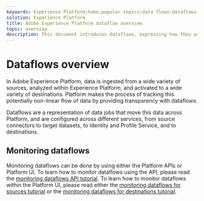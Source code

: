 ```yaml
---
keywords: Experience Platform;home;popular topics;data flows;dataflows;data;monitoring;monitor dataflows;monitor data flows;monitor;monitoring dataflows;monitoring data flows;flow;flow service;
solution: Experience Platform
title: Adobe Experience Platform dataflow overview
topic: overview
description: This document introduces dataflows, expressing how they are used in Adobe Experience Platform.
---
```


# Dataflows overview

In Adobe Experience Platform, data is ingested from a wide variety of sources, analyzed within Experience Platform, and activated to a wide variety of destinations. Platform makes the process of tracking this potentially non-linear flow of data by providing transparency with dataflows. 

Dataflows are a representation of data jobs that move this data across Platform, and are configured across different services, from source connectors to target datasets, to Identity and Profile Service, and to destinations. 

## Monitoring dataflows

Monitoring dataflows can be done by using either the Platform APIs or Platform UI. To learn how to monitor dataflows using the API, please read the [monitoring dataflows API tutorial](./api/monitor.md). To learn how to monitor dataflows within the Platform UI, please read either the [monitoring dataflows for sources tutorial](./ui/monitor-sources.md) or the [monitoring dataflows for destinations tutorial](./ui/monitor-destinations.md).